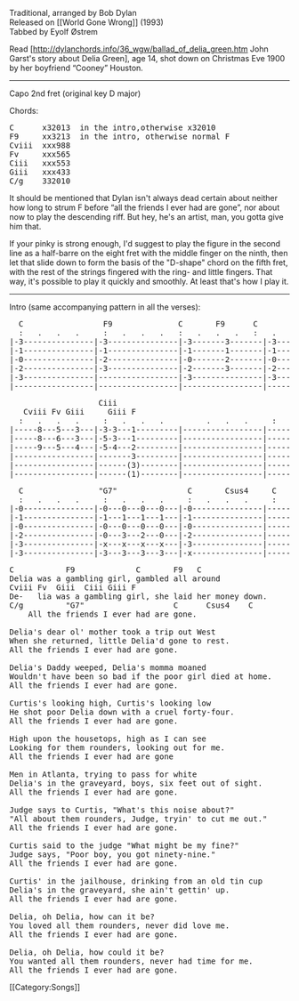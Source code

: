 Traditional, arranged by Bob Dylan<br>
Released on [[World Gone Wrong]] (1993)<br>
Tabbed by Eyolf Østrem

Read [http://dylanchords.info/36_wgw/ballad_of_delia_green.htm John Garst's story about Delia Green], age 14, shot down on Christmas Eve 1900 by her boyfriend “Cooney” Houston.

----
Capo 2nd fret (original key D major)

Chords:

<pre class="chords">
C      x32013  in the intro,otherwise x32010
F9     xx3213  in the intro, otherwise normal F
Cviii  xxx988
Fv     xxx565
Ciii   xxx553
Giii   xxx433
C/g    332010
</pre>

It should be mentioned that Dylan isn't always dead certain about
neither how long to strum F before “all the friends I ever had are
gone”, nor about now to play the descending riff. But hey, he's an
artist, man, you gotta give him that.

If your pinky is strong enough, I'd suggest to play the figure in the
second line as a half-barre on the eight fret with the middle finger on the
ninth, then let that slide down to form the basis of the "D-shape" chord on
the fifth fret, with the rest of the strings fingered with the ring- and little
fingers. That way, it's possible to play it quickly and smoothly. At least
that's how I play it.

----
Intro (same accompanying pattern in all the verses):

<pre class="tab">
  C                 F9              C       F9      C
  :   .   .   .     :   .   .   .   :   .   .   .   :   .   .   .
|-3---------------|-3---------------|-3-------3-------|-3---------------|
|-1---------------|-1---------------|-1-------1-------|-1---------------|
|-0---------------|-2---------------|-0-------2-------|-0---------------|
|-2---------------|-3---------------|-2-------3-------|-2---------------|
|-3---------------|-----------------|-3---------------|-3---------------|
|-----------------|-----------------|-----------------|-----------------|
</pre>
<pre class="tab">
                   Ciii
   Cviii Fv Giii     Giii F
  :   .   .   .     :   .   .   .         .   .   .     :   .   .   .
|-----8---5---3---|-3-3---1---------|-----------------|-----------------|
|-----8---6---3---|-5-3---1---------|-----------------|-----------------|
|-----9---5---4---|-5-4---2---------|-----------------|-----------------|
|-----------------|-------3---------|-----------------|-----------------|
|-----------------|------(3)--------|-----------------|-----------------|
|-----------------|------(1)--------|-----------------|---------0---1---|
</pre>
<pre class="tab">
  C                "G7"               C       Csus4     C
  :   .   .   .     :   .   .   .     :   .   .   .     :   .   .   .
|-0---------------|-0---0---0---0---|-0---------------|-----------------|
|-1---------------|-1---1---1---1---|-1---------------|-----------------|
|-0---------------|-0---0---0---0---|-0---------------|-----------------|
|-2---------------|-0---3---2---0---|-2---------------|-----------------|
|-3---------------|-x---x---x---x---|-3---------------|-----------------|
|-3---------------|-3---3---3---3---|-x---------------|-----------------|
</pre>

<pre class="verse">
C           F9             C       F9   C
Delia was a gambling girl, gambled all around
Cviii Fv  Giii  Ciii Giii F
De-   lia was a gambling girl, she laid her money down.
C/g         "G7"                   C      Csus4    C
    All the friends I ever had are gone.

Delia's dear ol' mother took a trip out West
When she returned, little Delia'd gone to rest.
All the friends I ever had are gone.

Delia's Daddy weeped, Delia's momma moaned
Wouldn't have been so bad if the poor girl died at home.
All the friends I ever had are gone.

Curtis's looking high, Curtis's looking low
He shot poor Delia down with a cruel forty-four.
All the friends I ever had are gone.

High upon the housetops, high as I can see
Looking for them rounders, looking out for me.
All the friends I ever had are gone

Men in Atlanta, trying to pass for white
Delia's in the graveyard, boys, six feet out of sight.
All the friends I ever had are gone.

Judge says to Curtis, "What's this noise about?"
"All about them rounders, Judge, tryin' to cut me out."
All the friends I ever had are gone.

Curtis said to the judge "What might be my fine?"
Judge says, "Poor boy, you got ninety-nine."
All the friends I ever had are gone.

Curtis' in the jailhouse, drinking from an old tin cup
Delia's in the graveyard, she ain't gettin' up.
All the friends I ever had are gone.

Delia, oh Delia, how can it be?
You loved all them rounders, never did love me.
All the friends I ever had are gone.

Delia, oh Delia, how could it be?
You wanted all them rounders, never had time for me.
All the friends I ever had are gone.
</pre>

[[Category:Songs]]